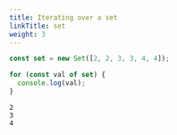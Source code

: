 ```yaml
---
title: Iterating over a set
linkTitle: set
weight: 3
---
```


```js
const set = new Set([2, 2, 3, 3, 4, 4]);

for (const val of set) {
  console.log(val);
}
```

```text
2
3
4
```

